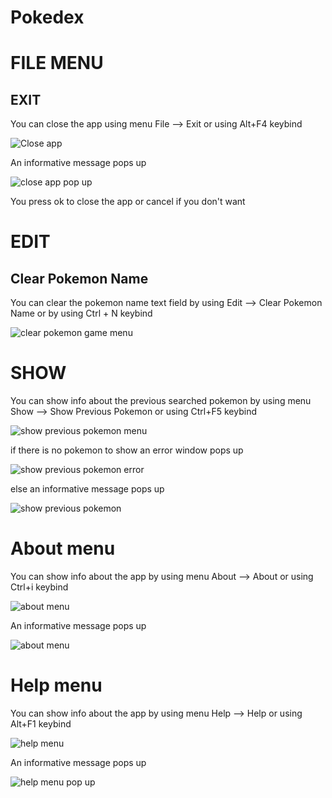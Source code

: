 # Pokedex

# FILE MENU

## EXIT


You can close the app using menu File --> Exit or using Alt+F4 keybind

<p><img src = "file/exit menu.png" title="Close app">

An informative message pops up

<p><img src ="file/exit menu pop up.png" title="close app pop up"/> </p>

You press ok to close the app or cancel if you don't want

# EDIT

## Clear Pokemon Name

You can clear the pokemon name text field by using Edit --> Clear Pokemon Name or by using Ctrl + N keybind

<p><img src ="edit/clear pokemon name menu.png" title="clear pokemon game menu"/> </p>


# SHOW

You can show info about the previous searched pokemon by using menu Show --> Show Previous Pokemon or using Ctrl+F5 keybind

<p><img src="show/show previous pokemon menu.png" title="show previous pokemon menu"/></p>

if there is no pokemon to show an error window pops up

<p><img src="show/show previous pokemon error.png" title="show previous pokemon error"/></p>

else an informative message pops up

<p><img src="show/show previous pokemon.png" title="show previous pokemon"/></p>

# About menu

You can show info about the app by using menu About --> About or using Ctrl+i keybind

<p><img src="about/about menu.png" title="about menu"/></p>

An informative message pops up

<p><img src="about/about pop up.png" title="about menu"/></p> 

# Help menu

You can show info about the app by using menu Help --> Help or using Alt+F1 keybind

<p><img src="help/help menu.png" title="help menu"/></p>

An informative message pops up

<p><img src="help/help pop up.png" title="help menu pop up"/></p> 